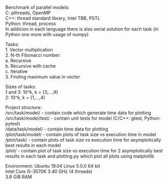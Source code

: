 Benchmark of parallel models:  
    C: pthreads, OpenMP  
    C++: thread standard library, Intel TBB, PSTL  
    Python: thread, process  
In addicion in each language there is also serial solution for each task (in Python one more with usage of numpy)  

Tasks:  
    1. Vector multiplication  
    2. N-th Fibonacci number:  
        a. Recursive  
        b. Recursive with cache  
        c. Iterative  
    3. Finding maximum value in vector  

Sizes of tasks:  
    1 and 3: 10^k, k = {3,...,9}  
    2: 10^k, k = {1,...,4}  

Project structure:  
    /src/task/model/ - contain code which generate time data for plotting  
    /src/task/model/test/ - contain unit tests for model (C/C++: gtest, Python: pytest)  
    /data/task/model/ - contain time data for plotting  
    /plot/task/model/ - contain plots of task size vs execution time in model  
    /plot/task/ - contain plots of task size vs execution time for asymptotically best results in each model  
    /plot/ - contain plot of task size vs execution time for 2 asymptotically best results in each task and plotting.py which plot all plots using matplotlib  

Environment:
    Ubuntu 19.04 Linux 5.0.0 64 bit  
    Intel Core i5-3570K 3.40 GHz (4 threads)  
    3.8 GiB RAM  